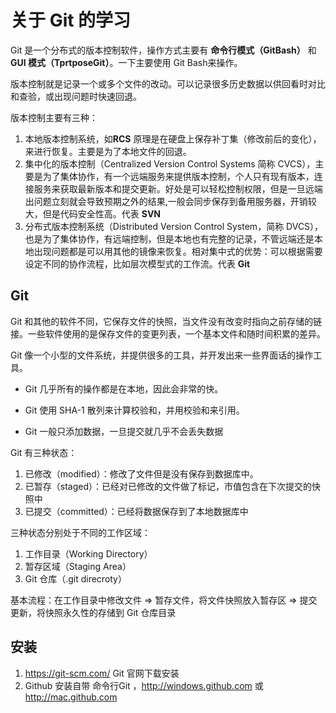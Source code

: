 # 关于 Git 的学习

Git 是一个分布式的版本控制软件，操作方式主要有 **命令行模式（GitBash）** 和**GUI 模式（TprtposeGit）**。一下主要使用 Git Bash来操作。

版本控制就是记录一个或多个文件的改动。可以记录很多历史数据以供回看时对比和查验，或出现问题时快速回退。

版本控制主要有三种：

1. 本地版本控制系统，如**RCS** 原理是在硬盘上保存补丁集（修改前后的变化），来进行恢复。主要是为了本地文件的回退。
2. 集中化的版本控制（Centralized Version Control Systems 简称 CVCS），主要是为了集体协作，有一个远端服务来提供版本控制，个人只有现有版本，连接服务来获取最新版本和提交更新。好处是可以轻松控制权限，但是一旦远端出问题立刻就会导致预期之外的结果,一般会同步保存到备用服务器，开销较大，但是代码安全性高。代表 **SVN**
3. 分布式版本控制系统（Distributed Version Control System，简称 DVCS），也是为了集体协作，有远端控制，但是本地也有完整的记录，不管远端还是本地出现问题都是可以用其他的镜像来恢复。相对集中式的优势：可以根据需要设定不同的协作流程，比如层次模型式的工作流。代表 **Git**

## Git

Git 和其他的软件不同，它保存文件的快照，当文件没有改变时指向之前存储的链接。一些软件使用的是保存文件的变更列表，一个基本文件和随时间积累的差异。

Git 像一个小型的文件系统，并提供很多的工具，并开发出来一些界面话的操作工具。

- Git 几乎所有的操作都是在本地，因此会非常的快。

- Git 使用 SHA-1 散列来计算校验和，并用校验和来引用。

- Git 一般只添加数据，一旦提交就几乎不会丢失数据

Git 有三种状态：

1. 已修改（modified）：修改了文件但是没有保存到数据库中。
2. 已暂存（staged）：已经对已修改的文件做了标记，市值包含在下次提交的快照中
3. 已提交（committed）：已经将数据保存到了本地数据库中

三种状态分别处于不同的工作区域：

1. 工作目录（Working Directory）
2. 暂存区域（Staging Area）
3. Git 仓库（.git direcroty）

基本流程：在工作目录中修改文件 => 暂存文件，将文件快照放入暂存区 => 提交更新，将快照永久性的存储到 Git 仓库目录

## 安装

1. https://git-scm.com/ Git 官网下载安装
2. Github 安装自带 命令行Git ，http://windows.github.com 或 http://mac.github.com